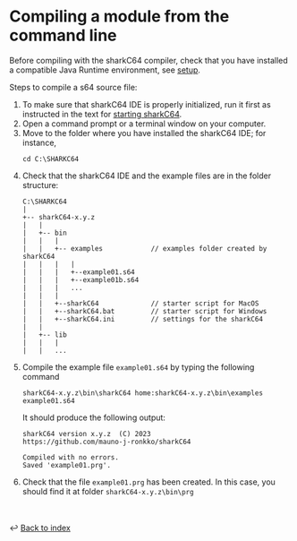# Compiling a module from the command line

Before compiling with the sharkC64 compiler, check that you have installed a compatible Java Runtime
environment, see [setup](../prerequisites/setup.md).

Steps to compile a s64 source file:
1. To make sure that sharkC64 IDE is properly initialized,
   run it first as instructed in the text for [starting sharkC64](starting.md). 
2. Open a command prompt or a terminal window on your computer.
3. Move to the folder where you have installed the sharkC64 IDE;
   for instance,
   ```
   cd C:\SHARKC64
   ```
4. Check that the sharkC64 IDE and the example files are in the folder structure:
   ```
   C:\SHARKC64
   |
   +-- sharkC64-x.y.z
   |   |
   |   +-- bin
   |   |   |
   |   |   +-- examples            // examples folder created by sharkC64
   |   |   |   |
   |   |   |   +--example01.s64
   |   |   |   +--example01b.s64
   |   |   |   ...
   |   |   |
   |   |   +--sharkC64             // starter script for MacOS
   |   |   +--sharkC64.bat         // starter script for Windows
   |   |   +--sharkC64.ini         // settings for the sharkC64
   |   |
   |   +-- lib
   |   |   |
   |   |   ...
   ```
5. Compile the example file `example01.s64` by typing the following command
   ```
   sharkC64-x.y.z\bin\sharkC64 home:sharkC64-x.y.z\bin\examples example01.s64
   ```
   It should produce the following output:
   ```
   sharkC64 version x.y.z  (C) 2023
   https://github.com/mauno-j-ronkko/sharkC64

   Compiled with no errors.
   Saved 'example01.prg'.
   ```
6. Check that the file `example01.prg` has been created. 
   In this case, you should find it at folder `sharkC64-x.y.z\bin\prg`


<br /><br />
:leftwards_arrow_with_hook: [Back to index](../index.md)

